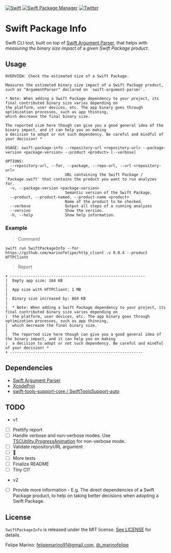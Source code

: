 <a href="https://swift.org"><img src="https://img.shields.io/badge/Swift-5.3-orange.svg?style=flat" alt="Swift" /></a>
[![Swift Package Manager](https://rawgit.com/jlyonsmith/artwork/master/SwiftPackageManager/swiftpackagemanager-compatible.svg)](https://swift.org/package-manager/)
[![Twitter](https://img.shields.io/badge/twitter-@_marinofelipe-blue.svg?style=flat)](https://twitter.com/_marinofelipe)

# Swift Package Info
Swift CLI tool, built on top of [Swift Argument Parser](https://github.com/apple/swift-argument-parser), that helps with *measuring the binary size impact* of a *given Swift Package product*.

## Usage
```
OVERVIEW: Check the estimated size of a Swift Package.

Measures the estimated binary size impact of a Swift Package product,
such as "ArgumentParser" declared on `swift-argument-parser`.

* Note: When adding a Swift Package dependency to your project, its final contributed binary size varies depending on
the platform, user devices, etc. The app binary goes through optimization processes, such as app thinning,
which decrease the final binary size.

The reported size here though can give you a good general idea of the binary impact, and it can help you on making
a decision to adopt or not such dependency. Be careful and mindful of your decision! *

USAGE: swift-package-info --repository-url <repository-url> --package-version <package-version> --product <product> [--verbose]

OPTIONS:
  --repository-url, --for, --package, --repo-url, --url <repository-url>
                          URL containing the Swift Package / `Package.swift` that contains the product you want to run analyzes for. 
  -v, --package-version <package-version>
                          Semantic version of the Swift Package. 
  --product, --product-named, --product-name <product>
                          Name of the product to be checked. 
  --verbose               Output all steps of a running analyzes 
  --version               Show the version.
  -h, --help              Show help information.
```

### Example
> Command
```
swift run SwiftPackageInfo --for https://github.com/marinofelipe/http_client -v 0.0.4 --product HTTPClient
```
> Report

```
+ -----------------------------------------------------------
|  Empty app size: 164 KB
|
|  App size with HTTPClient: 1 MB
|
|  Binary size increased by: 864 KB
|
|  * Note: When adding a Swift Package dependency to your project, its final contributed binary size varies depending on
|  the platform, user devices, etc. The app binary goes through optimization processes, such as app thinning,
|  which decrease the final binary size.
|
|  The reported size here though can give you a good general idea of the binary impact, and it can help you on making
|  a decision to adopt or not such dependency. Be careful and mindful of your decision! *
+ ----------------------------------------------------------
```

## Dependencies
- [Swift Argument Parser](https://github.com/apple/swift-argument-parser)
- [XcodeProj](https://github.com/tuist/XcodeProj.git)
- [swift-tools-support-core / SwiftToolsSupport-auto](https://github.com/apple/swift-tools-support-core/blob/main/Package.swift)

## TODO
* v1
- [ ] Prettify report
- [ ] Handle verbose and non-verbose modes. Use [TSCUtility.ProgressAnimation](https://github.com/apple/swift-tools-support-core/blob/fcaa2ce5a852b5355aed5808a6610dc8b6dcf27e/Sources/TSCUtility/ProgressAnimation.swift) for non-verbose mode.
- [ ] Validate repositoryURL argument
- [ ] 💅
- [ ] More tests
- [ ] Finalize README
- [ ] Tiny CI?

* v2
- [ ] Provide more information - E.g. The direct dependencies of a Swift Package product, to help on taking better decisions when adopting a Swift Package.


## License
`SwiftPackageInfo` is released under the MIT license. [See LICENSE](/LICENSE) for details.

Felipe Marino: [felipemarino91@gmail.com](mailto:felipemarino91@gmail.com), [@_marinofelipe](https://twitter.com/_marinofelipe)